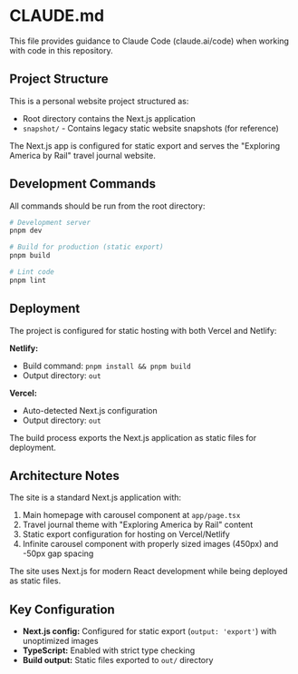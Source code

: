 # CLAUDE.md

This file provides guidance to Claude Code (claude.ai/code) when working with code in this repository.

## Project Structure

This is a personal website project structured as:

- Root directory contains the Next.js application
- `snapshot/` - Contains legacy static website snapshots (for reference)

The Next.js app is configured for static export and serves the "Exploring America by Rail" travel journal website.

## Development Commands

All commands should be run from the root directory:

```bash
# Development server
pnpm dev

# Build for production (static export)
pnpm build

# Lint code
pnpm lint
```

## Deployment

The project is configured for static hosting with both Vercel and Netlify:

**Netlify:**
- Build command: `pnpm install && pnpm build`
- Output directory: `out`

**Vercel:**
- Auto-detected Next.js configuration
- Output directory: `out`

The build process exports the Next.js application as static files for deployment.

## Architecture Notes

The site is a standard Next.js application with:
1. Main homepage with carousel component at `app/page.tsx`
2. Travel journal theme with "Exploring America by Rail" content
3. Static export configuration for hosting on Vercel/Netlify
4. Infinite carousel component with properly sized images (450px) and -50px gap spacing

The site uses Next.js for modern React development while being deployed as static files.

## Key Configuration

- **Next.js config:** Configured for static export (`output: 'export'`) with unoptimized images
- **TypeScript:** Enabled with strict type checking
- **Build output:** Static files exported to `out/` directory